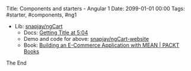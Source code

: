 Title: Components and starters - Angular 1
Date: 2099-01-01 00:00
Tags: #starter, #components, #ng1

* Lib: [snapjay/ngCart](https://github.com/snapjay/ngCart)
  * Docs: [Getting Title at 5:04](http://ngcart.snapjay.com/docs)
  * Demo and code for above: [snapjay/ngCart-website](https://github.com/snapjay/ngCart-website)
  * Book: [Building an E-Commerce Application with MEAN | PACKT Books](https://www.packtpub.com/web-development/building-e-commerce-application-mean)
  

The End